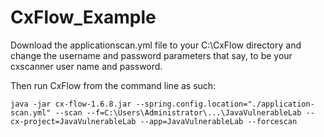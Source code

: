 # CxFlow_Example

Download the applicationscan.yml file to your C:\CxFlow directory and change the username and password parameters that say, <CHANGE ME> to be your cxscanner user name and password.

Then run CxFlow from the command line as such:

    java -jar cx-flow-1.6.8.jar --spring.config.location="./application-scan.yml" --scan --f=C:\Users\Administrator\...\JavaVulnerableLab --cx-project=JavaVulnerableLab --app=JavaVulnerableLab --forcescan
